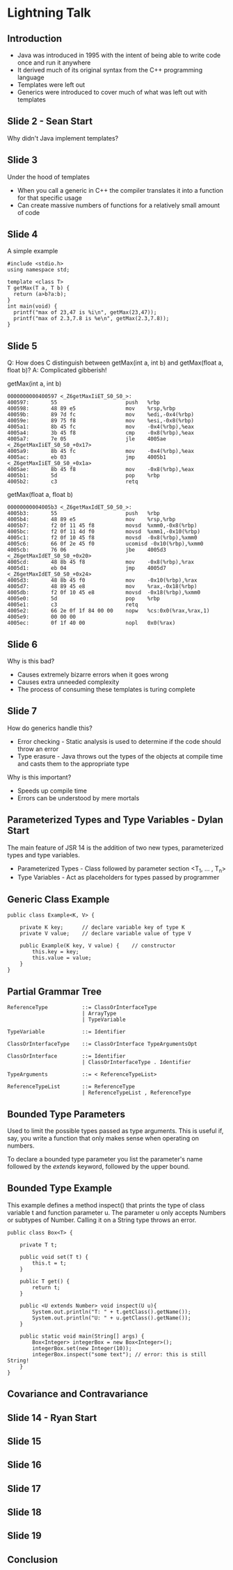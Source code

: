 # Lightning Talk

## Introduction

* Java was introduced in 1995 with the intent of being able to write code once and run it anywhere
* It derived much of its original syntax from the C++ programming language
* Templates were left out
* Generics were introduced to cover much of what was left out with templates

## Slide 2 - Sean Start

Why didn't Java implement templates?

## Slide 3

Under the hood of templates

* When you call a generic in C++ the compiler translates it into a function for that specific usage
* Can create massive numbers of functions for a relatively small amount of code

## Slide 4
A simple example

    #include <stdio.h>
    using namespace std;

    template <class T>
    T getMax(T a, T b) {
      return (a>b?a:b);
    }
    int main(void) {
      printf("max of 23,47 is %i\n", getMax(23,47));
      printf("max of 2.3,7.8 is %e\n", getMax(2.3,7.8));
    }

## Slide 5
Q: How does C distinguish between getMax(int a, int b) and getMax(float a, float b)?
A: Complicated gibberish!

getMax(int a, int b)

    0000000000400597 <_Z6getMaxIiET_S0_S0_>:
    400597:       55                      push   %rbp
    400598:       48 89 e5                mov    %rsp,%rbp
    40059b:       89 7d fc                mov    %edi,-0x4(%rbp)
    40059e:       89 75 f8                mov    %esi,-0x8(%rbp)
    4005a1:       8b 45 fc                mov    -0x4(%rbp),%eax
    4005a4:       3b 45 f8                cmp    -0x8(%rbp),%eax
    4005a7:       7e 05                   jle    4005ae <_Z6getMaxIiET_S0_S0_+0x17>
    4005a9:       8b 45 fc                mov    -0x4(%rbp),%eax
    4005ac:       eb 03                   jmp    4005b1 <_Z6getMaxIiET_S0_S0_+0x1a>
    4005ae:       8b 45 f8                mov    -0x8(%rbp),%eax
    4005b1:       5d                      pop    %rbp
    4005b2:       c3                      retq 

getMax(float a, float b)

    00000000004005b3 <_Z6getMaxIdET_S0_S0_>:
    4005b3:       55                      push   %rbp
    4005b4:       48 89 e5                mov    %rsp,%rbp
    4005b7:       f2 0f 11 45 f8          movsd  %xmm0,-0x8(%rbp)
    4005bc:       f2 0f 11 4d f0          movsd  %xmm1,-0x10(%rbp)
    4005c1:       f2 0f 10 45 f8          movsd  -0x8(%rbp),%xmm0
    4005c6:       66 0f 2e 45 f0          ucomisd -0x10(%rbp),%xmm0
    4005cb:       76 06                   jbe    4005d3 <_Z6getMaxIdET_S0_S0_+0x20>
    4005cd:       48 8b 45 f8             mov    -0x8(%rbp),%rax
    4005d1:       eb 04                   jmp    4005d7 <_Z6getMaxIdET_S0_S0_+0x24>
    4005d3:       48 8b 45 f0             mov    -0x10(%rbp),%rax
    4005d7:       48 89 45 e8             mov    %rax,-0x18(%rbp)
    4005db:       f2 0f 10 45 e8          movsd  -0x18(%rbp),%xmm0
    4005e0:       5d                      pop    %rbp
    4005e1:       c3                      retq   
    4005e2:       66 2e 0f 1f 84 00 00    nopw   %cs:0x0(%rax,%rax,1)
    4005e9:       00 00 00 
    4005ec:       0f 1f 40 00             nopl   0x0(%rax)

## Slide 6
Why is this bad?

* Causes extremely bizarre errors when it goes wrong
* Causes extra unneeded complexity
* The process of consuming these templates is turing complete


## Slide 7
How do generics handle this?

* Error checking - Static analysis is used to determine if the code should throw an error
* Type erasure - Java throws out the types of the objects at compile time and casts them to the appropriate type

Why is this important?

* Speeds up compile time
* Errors can be understood by mere mortals


## Parameterized Types and Type Variables - Dylan Start

The main feature of JSR 14 is the addition of two new types, parameterized types and type variables. 

* Parameterized Types - Class followed by parameter section <T<sub>1</sub>, … , T<sub>n</sub>> 
* Type Variables - Act as placeholders for types passed by programmer

## Generic Class Example 

	public class Example<K, V> {
	
		private K key;		// declare variable key of type K
		private V value; 	// declare variable value of type V
	
		public Example(K key, V value) {	// constructor
			this.key = key;
			this.value = value;
		}
	}

## Partial Grammar Tree

	ReferenceType      		::= ClassOrInterfaceType
                     		| ArrayType
                     		| TypeVariable

	TypeVariable			::= Identifier

	ClassOrInterfaceType	::= ClassOrInterface TypeArgumentsOpt

	ClassOrInterface 		::= Identifier
							| ClassOrInterfaceType . Identifier
						
	TypeArguments			::= < ReferenceTypeList>

	ReferenceTypeList		::= ReferenceType
							| ReferenceTypeList , ReferenceType

## Bounded Type Parameters

Used to limit the possible types passed as type arguments. This is useful if, say, you write a function that only makes sense when operating on numbers. 

To declare a bounded type parameter you list the parameter's name followed by the *extends* keyword, followed by the upper bound.

## Bounded Type Example

This example defines a method inspect() that prints the type of class variable t and function parameter u. The parameter u only accepts Numbers or subtypes of Number. Calling it on a String type throws an error.

	public class Box<T> {

	    private T t;          
	
	    public void set(T t) {
	    	this.t = t;
	    }
	    
	    public T get() {
	    	return t;
	    }
	    	
	    public <U extends Number> void inspect(U u){
	        System.out.println("T: " + t.getClass().getName());
	        System.out.println("U: " + u.getClass().getName());
	    }
	
	    public static void main(String[] args) {
	        Box<Integer> integerBox = new Box<Integer>();
	        integerBox.set(new Integer(10));
	        integerBox.inspect("some text"); // error: this is still String!
	    }
	}
	
## Covariance and Contravariance

## Slide 14 - Ryan Start

## Slide 15

## Slide 16

## Slide 17

## Slide 18

## Slide 19

## Conclusion
